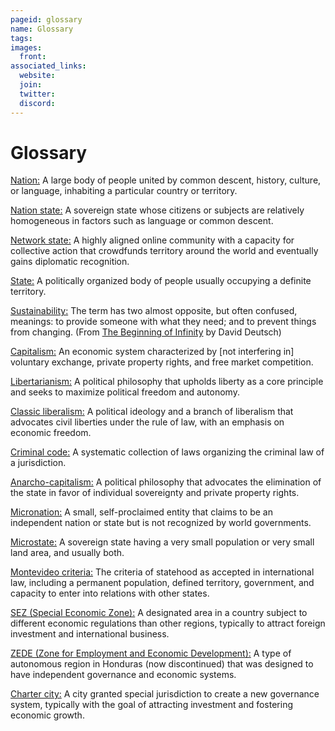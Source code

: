 ```yaml
---
pageid: glossary
name: Glossary
tags:
images:
  front: 
associated_links:
  website: 
  join: 
  twitter: 
  discord: 
---
```


# Glossary

<a href="#nation" id="nation" class="anchor-link">Nation:</a>
A large body of people united by common descent, history, culture, or language, inhabiting a particular country or territory.

<a href="#nation-state" id="nation-state" class="anchor-link">Nation state:</a> A sovereign state whose citizens or subjects are relatively homogeneous in factors such as language or common descent.

<a href="#network-state" id="network-state" class="anchor-link">Network state:</a> A highly aligned online community with a capacity for collective action that crowdfunds territory around the world and eventually gains diplomatic recognition.

<a href="#state" id="state" class="anchor-link">State:</a> A politically organized body of people usually occupying a definite territory.

<a href="#sustainability" id="sustainability" class="anchor-link">Sustainability:</a> The term has two almost opposite, but often confused, meanings: to provide someone with what they need; and to prevent things from changing. (From [The Beginning of Infinity](https://www.thebeginningofinfinity.com/book/glossary/#Sustain) by David Deutsch)

<a href="#capitalism" id="capitalism" class="anchor-link">Capitalism:</a> An economic system characterized by [not interfering in] voluntary exchange, private property rights, and free market competition.

<a href="#libertarianism" id="libertarianism" class="anchor-link">Libertarianism:</a> A political philosophy that upholds liberty as a core principle and seeks to maximize political freedom and autonomy.

<a href="#classic-liberalism" id="classic-liberalism" class="anchor-link">Classic liberalism:</a> A political ideology and a branch of liberalism that advocates civil liberties under the rule of law, with an emphasis on economic freedom.

<a href="#criminal-code" id="criminal-code" class="anchor-link">Criminal code:</a> A systematic collection of laws organizing the criminal law of a jurisdiction.

<a href="#anarcho-capitalism" id="anarcho-capitalism" class="anchor-link">Anarcho-capitalism:</a> A political philosophy that advocates the elimination of the state in favor of individual sovereignty and private property rights.

<a href="#micronation" id="micronation" class="anchor-link">Micronation:</a> A small, self-proclaimed entity that claims to be an independent nation or state but is not recognized by world governments.

<a href="#microstate" id="microstate" class="anchor-link">Microstate:</a> A sovereign state having a very small population or very small land area, and usually both.

<a href="#montevideo-criteria" id="montevideo-criteria" class="anchor-link">Montevideo criteria:</a> The criteria of statehood as accepted in international law, including a permanent population, defined territory, government, and capacity to enter into relations with other states.

<a href="#sez" id="sez" class="anchor-link">SEZ (Special Economic Zone):</a> A designated area in a country subject to different economic regulations than other regions, typically to attract foreign investment and international business.

<a href="#zede" id="zede" class="anchor-link">ZEDE (Zone for Employment and Economic Development):</a> A type of autonomous region in Honduras (now discontinued) that was designed to have independent governance and economic systems.

<a href="#charter-city" id="charter-city" class="anchor-link">Charter city:</a> A city granted special jurisdiction to create a new governance system, typically with the goal of attracting investment and fostering economic growth.
